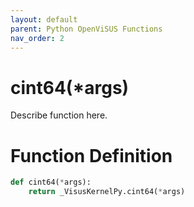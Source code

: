 ```yaml
---
layout: default
parent: Python OpenViSUS Functions
nav_order: 2
---
```


# cint64(*args)

Describe function here.

# Function Definition

```python
def cint64(*args):
    return _VisusKernelPy.cint64(*args)
```